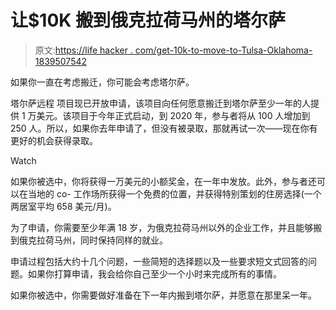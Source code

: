 # 让$10K 搬到俄克拉荷马州的塔尔萨

> 原文:[https://life hacker . com/get-10k-to-move-to-Tulsa-Oklahoma-1839507542](https://lifehacker.com/get-10k-to-move-to-tulsa-oklahoma-1839507542)

如果你一直在考虑搬迁，你可能会考虑塔尔萨。

塔尔萨远程 项目现已开放申请，该项目向任何愿意搬迁到塔尔萨至少一年的人提供 1 万美元。该项目于今年正式启动，到 2020 年，参与者将从 100 人增加到 250 人。所以，如果你去年申请了，但没有被录取，那就再试一次——现在你有更好的机会获得录取。

Watch

如果你被选中，你将获得一万美元的小额奖金，在一年中发放。此外，参与者还可以在当地的 co- 工作场所获得一个免费的位置，并获得特别策划的住房选择(一个两居室平均 658 美元/月)。

为了申请，你需要至少年满 18 岁，为俄克拉荷马州以外的企业工作，并且能够搬到俄克拉荷马州，同时保持同样的就业。

申请过程包括大约十几个问题，一些简短的选择题以及一些要求短文式回答的问题。如果你打算申请，我会给你自己至少一个小时来完成所有的事情。

如果你被选中，你需要做好准备在下一年内搬到塔尔萨，并愿意在那里呆一年。